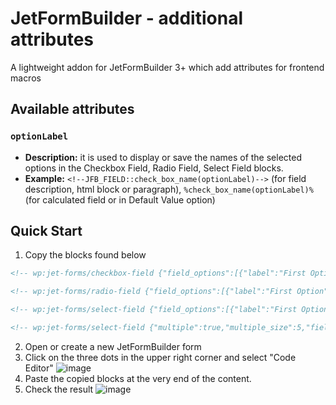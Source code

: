 # JetFormBuilder - additional attributes
A lightweight addon for JetFormBuilder 3+ which add attributes for frontend macros

## Available attributes

### `optionLabel`
- **Description:** it is used to display or save the names of the selected options in the Checkbox Field, Radio Field, Select Field blocks.
- **Example:** `<!--JFB_FIELD::check_box_name(optionLabel)-->` (for field description, html block or paragraph), `%check_box_name(optionLabel)%` (for calculated field or in Default Value option)

## Quick Start
1. Copy the blocks found below
```html
<!-- wp:jet-forms/checkbox-field {"field_options":[{"label":"First Option","value":"1","calculate":""},{"label":"Second Option","value":"2","calculate":""},{"label":"Third Option","value":"3","calculate":""}],"label":"test label","name":"test_label","desc":"Selected: \u003c!\u002d\u002dJFB_FIELD::test_label(optionLabel)\u002d\u002d\u003e","default":"2"} /-->

<!-- wp:jet-forms/radio-field {"field_options":[{"label":"First Option","value":"1","calculate":""},{"label":"Second Option","value":"2","calculate":""},{"label":"Third Option","value":"3","calculate":""}],"label":"tesrs radio","name":"tesrs_radio","desc":"Selected: \u003c!\u002d\u002dJFB_FIELD::tesrs_radio(optionLabel)\u002d\u002d\u003e","default":"2"} /-->

<!-- wp:jet-forms/select-field {"field_options":[{"label":"First Option","value":"1","calculate":""},{"label":"Second Option","value":"2","calculate":""},{"label":"Third Option","value":"3","calculate":""}],"field_options_post_type":"page","label":"select one","name":"select_one","desc":"Selected: \u003c!\u002d\u002dJFB_FIELD::select_one(optionLabel)\u002d\u002d\u003e"} /-->

<!-- wp:jet-forms/select-field {"multiple":true,"multiple_size":5,"field_options":[{"label":"First Option","value":"1","calculate":""},{"label":"Second Option","value":"2","calculate":""},{"label":"Third Option","value":"3","calculate":""},{"label":"Fourth Option","value":"4","calculate":""},{"label":"Fifth Option","value":"5","calculate":""}],"field_options_post_type":"page","label":"select multiple","name":"select_one_copy","desc":"Selected: \u003c!\u002d\u002dJFB_FIELD::select_one_copy(optionLabel)\u002d\u002d\u003e"} /-->
```
2. Open or create a new JetFormBuilder form
3. Click on the three dots in the upper right corner and select "Code Editor"
![image](https://user-images.githubusercontent.com/46720998/231992226-b144d23f-138e-4428-95e1-81d41ae1c830.png)
4. Paste the copied blocks at the very end of the content.
5. Check the result
![image](https://user-images.githubusercontent.com/46720998/231993191-447a0bb5-7378-440d-b4b9-2239b75bfd3b.png)